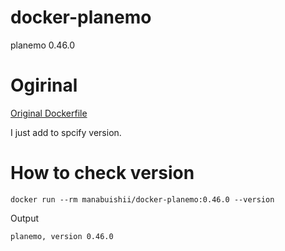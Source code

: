 # docker-planemo

planemo 0.46.0

# Ogirinal

[Original Dockerfile](https://github.com/bgruening/docker-recipes/blob/master/planemo/Dockerfile)

I just add to spcify version.

# How to check version

```
docker run --rm manabuishii/docker-planemo:0.46.0 --version
```

Output

```
planemo, version 0.46.0
```
